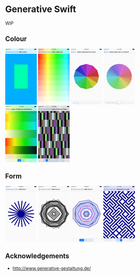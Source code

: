 # Generative Swift

WIP

## Colour

<img src="/readme/colour/hello.png" width="20%">
<img src="/readme/colour/spectrum.png" width="20%">
<img src="/readme/colour/spectrum_circle.png" width="20%">
<img src="/readme/colour/spectrum_circle_2.png" width="20%">

<img src="/readme/colour/palette_interpolation.png" width="20%">
<img src="/readme/colour/palette_rules.png" width="20%">

## Form

<img src="/readme/form/hello.jpg" width="20%">
<img src="/readme/form/hello_2.jpg" width="20%">
<img src="/readme/form/hello_3.jpg" width="20%">

<img src="/readme/form/alignment_grid.png" width="20%">

## Acknowledgements

- http://www.generative-gestaltung.de/

